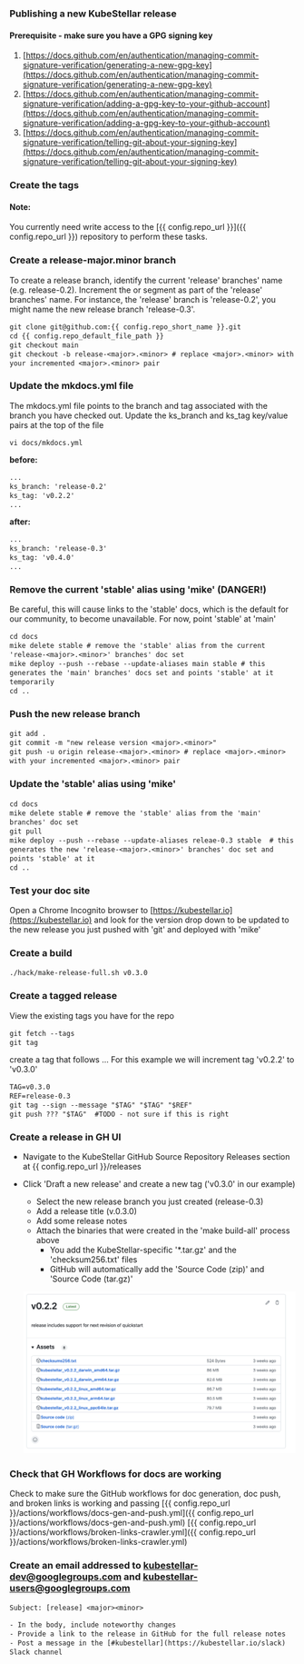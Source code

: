 ### Publishing a new KubeStellar release

#### Prerequisite - make sure you have a GPG signing key

1. [https://docs.github.com/en/authentication/managing-commit-signature-verification/generating-a-new-gpg-key](https://docs.github.com/en/authentication/managing-commit-signature-verification/generating-a-new-gpg-key)
2. [https://docs.github.com/en/authentication/managing-commit-signature-verification/adding-a-gpg-key-to-your-github-account](https://docs.github.com/en/authentication/managing-commit-signature-verification/adding-a-gpg-key-to-your-github-account)
3. [https://docs.github.com/en/authentication/managing-commit-signature-verification/telling-git-about-your-signing-key](https://docs.github.com/en/authentication/managing-commit-signature-verification/telling-git-about-your-signing-key)

### Create the tags

#### Note:
You currently need write access to the [{{ config.repo_url }}]({{ config.repo_url }}) repository to perform these tasks.

<!-- You also need an available team member with approval permissions from [https://github.com/openshift/release/blob/master/ci-operator/config/{{ config.repo_short_name }}/OWNERS](https://github.com/openshift/release/blob/master/ci-operator/config/{{ config.repo_short_name }}/OWNERS). -->

### Create a release-major.minor branch
To create a release branch, identify the current 'release' branches' name (e.g. release-0.2).  Increment the <major> or <minor> segment as part of the 'release' branches' name.  For instance, the 'release' branch is 'release-0.2', you might name the new release branch 'release-0.3'.

```shell
git clone git@github.com:{{ config.repo_short_name }}.git
cd {{ config.repo_default_file_path }}
git checkout main
git checkout -b release-<major>.<minor> # replace <major>.<minor> with your incremented <major>.<minor> pair
```

### Update the mkdocs.yml file
The mkdocs.yml file points to the branch and tag associated with the branch you have checked out.  Update the ks_branch and ks_tag key/value pairs at the top of the file

```shell
vi docs/mkdocs.yml
```

<b>before:</b>
```shell title="mkdocs.yml" hl_lines="2 3"
...
ks_branch: 'release-0.2'
ks_tag: 'v0.2.2'
...
```

<b>after:</b>
```shell title="mkdocs.yml" hl_lines="2 3" 
...
ks_branch: 'release-0.3'
ks_tag: 'v0.4.0'
...
```

### Remove the current 'stable' alias using 'mike' (DANGER!)
Be careful, this will cause links to the 'stable' docs, which is the default for our community, to become unavailable.  For now, point 'stable' at 'main'
```shell
cd docs
mike delete stable # remove the 'stable' alias from the current 'release-<major>.<minor>' branches' doc set
mike deploy --push --rebase --update-aliases main stable # this generates the 'main' branches' docs set and points 'stable' at it temporarily
cd ..
```


### Push the new release branch
```shell
git add .
git commit -m "new release version <major>.<minor>"
git push -u origin release-<major>.<minor> # replace <major>.<minor> with your incremented <major>.<minor> pair
```

### Update the 'stable' alias using 'mike'
```shell
cd docs
mike delete stable # remove the 'stable' alias from the 'main' branches' doc set
git pull
mike deploy --push --rebase --update-aliases releae-0.3 stable  # this generates the new 'release-<major>.<minor>' branches' doc set and points 'stable' at it
cd ..
```

### Test your doc site
Open a Chrome Incognito browser to [https://kubestellar.io](https://kubestellar.io) and look for the version drop down to be updated to the new release you just pushed with 'git' and deployed with 'mike'

### Create a build
```shell
./hack/make-release-full.sh v0.3.0
```

### Create a tagged release
View the existing tags you have for the repo

```shell
git fetch --tags
git tag
```

create a tag that follows <major>.<minor>.<patch>.  For this example we will increment tag 'v0.2.2' to 'v0.3.0'

```shell
TAG=v0.3.0
REF=release-0.3
git tag --sign --message "$TAG" "$TAG" "$REF"
git push ??? "$TAG"  #TODO - not sure if this is right
```

### Create a release in GH UI
- Navigate to the KubeStellar GitHub Source Repository Releases section at {{ config.repo_url }}/releases
- Click 'Draft a new release' and create a new tag ('v0.3.0' in our example)
    - Select the new release branch you just created (release-0.3)
    - Add a release title (v.0.3.0)
    - Add some release notes
    - Attach the binaries that were created in the 'make build-all' process above
        - You add the KubeStellar-specific '*.tar.gz' and the 'checksum256.txt' files
        - GitHub will automatically add the 'Source Code (zip)' and 'Source Code (tar.gz)'

    ![Release Example](gh-draft-new-release.png)

### Check that GH Workflows for docs are working
Check to make sure the GitHub workflows for doc generation, doc push, and broken links is working and passing
[{{ config.repo_url }}/actions/workflows/docs-gen-and-push.yml]({{ config.repo_url }}/actions/workflows/docs-gen-and-push.yml)
[{{ config.repo_url }}/actions/workflows/broken-links-crawler.yml]({{ config.repo_url }}/actions/workflows/broken-links-crawler.yml)




<!-- ### Note sure if any of this PROW Stuff is necessary - we will see the next time we do a release..
- Configure prow for the new release branch

    - Make sure you have openshift/release cloned
    - Create a new branch
    - Copy ci-operator/config/kcp-dev/edge-md/kcp-dev-kcp-main.yaml to ci-operator/config/kubestellar/kubestellar/kcp-dev-kcp-release-<version>.yaml
    - Edit the new file
    - Change main to the name of the release branch, such as release-0.8

```
zz_generated_metadata:
  branch: main
```
Change latest to the name of the release branch

```
promotion:
  namespace: kubestellar
  tag: latest
  tag_by_commit: true
```
    - Edit core-services/prow/02_config/kcp-dev/kcp/_prowconfig.yaml
    - Copy the main branch configuration to a new release-x.y entry
    - Run make update
    - Add the new/updated files and commit your changes
    - Push your branch to your fork
    - Open a pull request
    - Wait for it to be reviewed and merged
    - Update testgrid

- Make sure you have a clone of kubernetes/test-infra
- Edit config/testgrids/kcp/kcp.yaml
- In the test_groups section:
- Copy all the entries under # main to the bottom of the map
- Rename -main- to -release-<version>-
- In the dashboard_groups section:
    - Add a new entry under dashboard_names for kcp-release-<version>
    - In the dashboards section:
        - Copy the kcp-main entry, including dashboard_tab and all its entries, to a new entry called kcp-release-<version>
        - Rename main to release-<version> in the new entry
        - Commit your changes
        - Push your branch to your fork
        - Open a pull request
        - Wait for it to be reviewed and merged
        - Review/edit/publish the release in GitHub

The goreleaser workflow automatically creates a draft GitHub release for each tag.

Navigate to the draft release for the tag you just pushed. You'll be able to find it under the releases page.
If the release notes have been pre-populated, delete them.
For the "previous tag," select the most recent, appropriate tag as the starting point
If this is a new minor release (e.g. v0.8.0), select the initial version of the previous minor release (e.g. v0.7.0)
If this is a patch release (e.g. v0.8.7), select the previous patch release (e.g. v0.8.6)
Click "Generate release notes"
Publish the release
Notify -->


### Create an email addressed to [kubestellar-dev@googlegroups.com](https://kubestellar.io/joinus) and [kubestellar-users@googlegroups.com](https://groups.google.com/g/kubestellar-users)

```
Subject: [release] <major><minor>
```
    - In the body, include noteworthy changes
    - Provide a link to the release in GitHub for the full release notes
    - Post a message in the [#kubestellar](https://kubestellar.io/slack) Slack channel

